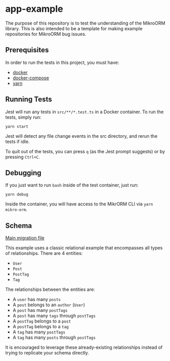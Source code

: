 # app-example

The purpose of this repository is to test the understanding of the MikroORM library. This is also intended
to be a template for making example repositories for MikroORM bug issues.

## Prerequisites

In order to run the tests in this project, you must have:

- [docker](https://docs.docker.com/get-docker/)
- [docker-compose](https://docs.docker.com/compose/install/)
- [yarn](https://classic.yarnpkg.com/en/docs/install/)

## Running Tests

Jest will run any tests in `src/**/*.test.ts` in a Docker container. To run the tests, simply run:

```
yarn start
```

Jest will detect any file change events in the src directory, and rerun the tests if idle.

To quit out of the tests, you can press `q` (as the Jest prompt suggests) or by pressing `Ctrl+C`.

## Debugging

If you just want to run `bash` inside of the test container, just run:

```
yarn debug
```

Inside the container, you will have access to the MikrORM CLI via `yarn mikro-orm`.

## Schema

[Main migration file](src/migrations/Migration20210808014510.ts)

This example uses a classic relational example that encompasses all types of relationships. There are 4 entities:

- `User`
- `Post`
- `PostTag`
- `Tag`

The relationships between the entities are:

- A `user` has many `posts`
- A `post` belongs to an `author` (`User`)
- A `post` has many `postTags`
- A `post` has many `tags` through `postTags`
- A `postTag` belongs to a `post`
- A `postTag` belongs to a `tag`
- A `tag` has many `postTags`
- A `tag` has many `posts` through `postTags`

It is encouraged to leverage these already-existing relationships instead of trying to replicate your schema directly.
